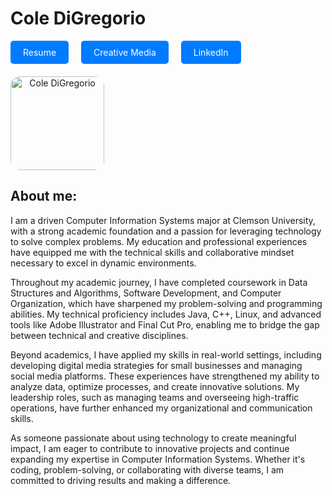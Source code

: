 # Cole DiGregorio

<!-- Tabs -->
<div style="display: flex; gap: 20px; margin-bottom: 20px;">
    <a href="resume.html" style="text-decoration: none; color: white; background-color: #007BFF; padding: 10px 20px; border-radius: 5px;">Resume</a>
    <a href="social-media.html" style="text-decoration: none; color: white; background-color: #007BFF; padding: 10px 20px; border-radius: 5px;">Creative Media</a>
    <a href="linkedin-me.md" style="text-decoration: none; color: white; background-color: #007BFF; padding: 10px 20px; border-radius: 5px;">LinkedIn</a>
</div>

<!-- Main Content -->
<div style="display: flex; align-items: flex-start;">
    <!-- Photo Section -->
    <div style="margin-right: 20px; text-align: center;">
        <img src="COL01833.JPG" alt="Cole DiGregorio" style="width: 150px; border-radius: 10%;">
    </div>
</div>


## About me:

I am a driven Computer Information Systems major at Clemson University, with a strong academic foundation and a passion for leveraging technology to solve complex problems. My education and professional experiences have equipped me with the technical skills and collaborative mindset necessary to excel in dynamic environments.  
        
Throughout my academic journey, I have completed coursework in Data Structures and Algorithms, Software Development, and Computer Organization, which have sharpened my problem-solving and programming abilities. My technical proficiency includes Java, C++, Linux, and advanced tools like Adobe Illustrator and Final Cut Pro, enabling me to bridge the gap between technical and creative disciplines.  

Beyond academics, I have applied my skills in real-world settings, including developing digital media strategies for small businesses and managing social media platforms. These experiences have strengthened my ability to analyze data, optimize processes, and create innovative solutions. My leadership roles, such as managing teams and overseeing high-traffic operations, have further enhanced my organizational and communication skills.  

As someone passionate about using technology to create meaningful impact, I am eager to contribute to innovative projects and continue expanding my expertise in Computer Information Systems. Whether it's coding, problem-solving, or collaborating with diverse teams, I am committed to driving results and making a difference. 
